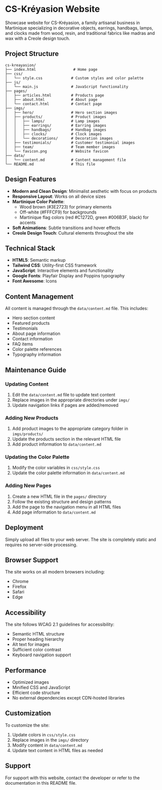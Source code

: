 # CS-Kréyasion Website

Showcase website for CS-Kréyasion, a family artisanal business in Martinique specializing in decorative objects, earrings, handbags, lamps, and clocks made from wood, resin, and traditional fabrics like madras and wax with a Creole design touch.

## Project Structure

```
cs-kreayasion/
├── index.html                 # Home page
├── css/
│   └── style.css             # Custom styles and color palette
├── js/
│   └── main.js               # JavaScript functionality
├── pages/
│   ├── articles.html         # Products page
│   ├── about.html            # About page
│   └── contact.html          # Contact page
├── imgs/
│   ├── hero/                 # Hero section images
│   ├── products/             # Product images
│   │   ├── lamps/            # Lamp images
│   │   ├── earrings/         # Earring images
│   │   ├── handbags/         # Handbag images
│   │   ├── clocks/           # Clock images
│   │   └── decorations/      # Decoration images
│   ├── testimonials/         # Customer testimonial images
│   ├── team/                 # Team member images
│   └── favicon.png           # Website favicon
├── data/
│   └── content.md            # Content management file
└── README.md                 # This file
```

## Design Features

- **Modern and Clean Design**: Minimalist aesthetic with focus on products
- **Responsive Layout**: Works on all device sizes
- **Martinique Color Palette**:
  - Wood brown (#3E2723) for primary elements
  - Off-white (#FFFCF9) for backgrounds
  - Martinique flag colors (red #C1272D, green #006B3F, black) for accents
- **Soft Animations**: Subtle transitions and hover effects
- **Creole Design Touch**: Cultural elements throughout the site

## Technical Stack

- **HTML5**: Semantic markup
- **Tailwind CSS**: Utility-first CSS framework
- **JavaScript**: Interactive elements and functionality
- **Google Fonts**: Playfair Display and Poppins typography
- **Font Awesome**: Icons

## Content Management

All content is managed through the `data/content.md` file. This includes:
- Hero section content
- Featured products
- Testimonials
- About page information
- Contact information
- FAQ items
- Color palette references
- Typography information

## Maintenance Guide

### Updating Content
1. Edit the `data/content.md` file to update text content
2. Replace images in the appropriate directories under `imgs/`
3. Update navigation links if pages are added/removed

### Adding New Products
1. Add product images to the appropriate category folder in `imgs/products/`
2. Update the products section in the relevant HTML file
3. Add product information to `data/content.md`

### Updating the Color Palette
1. Modify the color variables in `css/style.css`
2. Update the color palette information in `data/content.md`

### Adding New Pages
1. Create a new HTML file in the `pages/` directory
2. Follow the existing structure and design patterns
3. Add the page to the navigation menu in all HTML files
4. Add page information to `data/content.md`

## Deployment

Simply upload all files to your web server. The site is completely static and requires no server-side processing.

## Browser Support

The site works on all modern browsers including:
- Chrome
- Firefox
- Safari
- Edge

## Accessibility

The site follows WCAG 2.1 guidelines for accessibility:
- Semantic HTML structure
- Proper heading hierarchy
- Alt text for images
- Sufficient color contrast
- Keyboard navigation support

## Performance

- Optimized images
- Minified CSS and JavaScript
- Efficient code structure
- No external dependencies except CDN-hosted libraries

## Customization

To customize the site:
1. Update colors in `css/style.css`
2. Replace images in the `imgs/` directory
3. Modify content in `data/content.md`
4. Update text content in HTML files as needed

## Support

For support with this website, contact the developer or refer to the documentation in this README file.